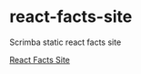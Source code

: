 # react-facts-site

Scrimba static react facts site

[React Facts Site](https://astounding-yeot-aee993.netlify.app/)
